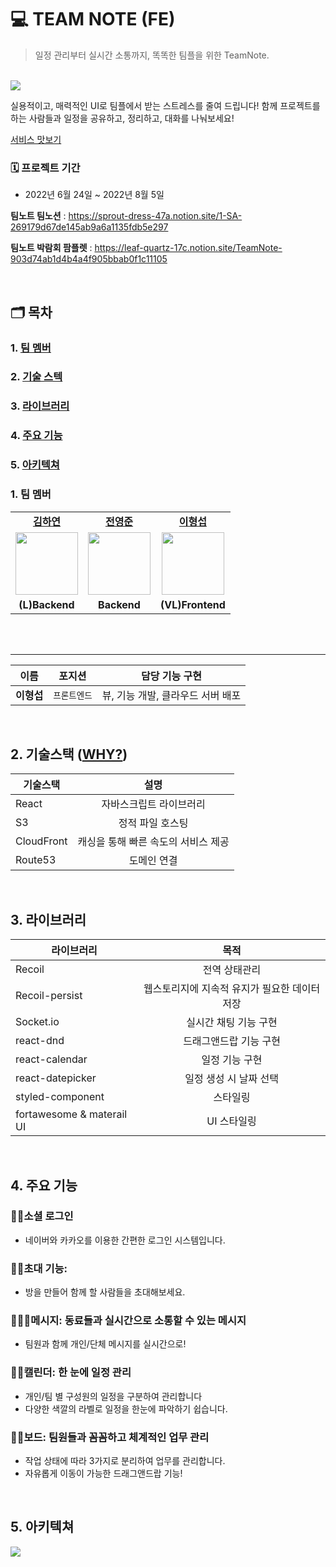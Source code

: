 # 💻 TEAM NOTE (FE)
> 일정 관리부터 실시간 소통까지, 똑똑한 팀플을 위한 TeamNote.

<br />
<img src="https://user-images.githubusercontent.com/105115805/182895596-13eecf6c-4ed7-4a4c-9286-64ef3010a91d.png"/>

실용적이고, 매력적인 UI로 팀플에서 받는 스트레스를 줄여 드립니다!
함께 프로젝트를 하는 사람들과 일정을 공유하고, 정리하고, 대화를 나눠보세요!

[서비스 맛보기](www.teamnote.co.kr)

### 🗓 프로젝트 기간

- 2022년 6월 24일 ~ 2022년 8월 5일

**팀노트 팀노션** :  https://sprout-dress-47a.notion.site/1-SA-269179d67de145ab9a6a1135fdb5e297

**팀노트 박람회 팜플렛** : https://leaf-quartz-17c.notion.site/TeamNote-903d74ab1d4b4a4f905bbab0f1c11105

<br>

## 🗂️ 목차

### 1. [팀 멤버](#-팀-멤버)
### 2. [기술 스텍](#-기술스택-why)
### 3. [라이브러리](#-라이브러리-why)
### 4. [주요 기능](#️-주요-기능)
### 5. [아키텍쳐](#-프론트-아키텍처)


### 1. 팀 멤버

<table>
   <tr>
    <td align="center"><b><a href="https://github.com/horang-e">김하연</a></b></td>
    <td align="center"><b><a href="https://github.com/appreciate87">전영준</a></b></td>
     <td align="center"><b><a href="https://github.com/sojin0106">이형섭</a></b></td>
  </tr>
  <tr>
     <td align="center"><a href="https://github.com/hayeonkimm"><img src="https://user-images.githubusercontent.com/105115805/182905584-e387b6d5-d48f-459c-a92b-8af68ee7a175.jpeg" width="100px" /></a></td>
     <td align="center"><a href="https://github.com/jyj9784"><img src="https://user-images.githubusercontent.com/105115805/182905519-359fd892-e3a6-4d91-94cc-5dbebdc0773b.jpeg?v=4" width="100px" /></a></td>
     <td align="center"><a href="https://github.com/vennydev"><img src="https://user-images.githubusercontent.com/105115805/182900945-8c414eb4-0d50-4741-8d61-38bf3f1bfeca.JPG?v=4" width="100px" /></a></td>
  
    
  </tr>
  <tr>
     <td align="center"><b>(L)Backend</b></td>
     <td align="center"><b>Backend</b></td>
     <td align="center"><b>(VL)Frontend</b></td>
  </tr>
</table>

<br/>
<br/>

<hr>

| 이름       | 포지션       | 담당 기능 구현          |
| ---------- | ------------ | ------------------------------ |
| **이형섭** | `프론트엔드` | 뷰, 기능 개발, 클라우드 서버 배포 |

<br>

## 2. 기술스택 ([WHY?](https://spark-stove-6bf.notion.site/cf6de263fec844ba8c989b4c9a6dd32e))


| 기술스택      |           설명           |
| ------------- | :----------------------: |
| React         | 자바스크립트 라이브러리  |
| S3            |        정적 파일 호스팅          |
| CloudFront            |        캐싱을 통해 빠른 속도의 서비스 제공         |
| Route53            |        도메인 연결         |

<br>

## 3. 라이브러리

| 라이브러리      |           목적           |
| ------------- | :----------------------: |
| Recoil         | 전역 상태관리 |
| Recoil-persist         | 웹스토리지에 지속적 유지가 필요한 데이터 저장 |
| Socket.io         | 실시간 채팅 기능 구현 |
| react-dnd         | 드래그앤드랍 기능 구현 |
| react-calendar         | 일정 기능 구현 |
| react-datepicker         | 일정 생성 시 날짜 선택 |
| styled-component         | 스타일링 |
| fortawesome & materail UI         | UI 스타일링 |

<br/>

## 4. 주요 기능

### 💁🏻‍소셜 로그인
- 네이버와 카카오를 이용한 간편한 로그인 시스템입니다.
### 💁🏻‍초대 기능: 
- 방을 만들어 함께 할 사람들을 초대해보세요.

### 💁🏻‍♂메시지: 동료들과 실시간으로 소통할 수 있는 메시지
- 팀원과 함께 개인/단체 메시지를 실시간으로!

### 💁🏻‍캘린더: 한 눈에 일정 관리
- 개인/팀 별 구성원의 일정을 구분하여 관리합니다
- 다양한 색깔의 라벨로 일정을 한눈에 파악하기 쉽습니다.

### 💁🏻‍보드: 팀원들과 꼼꼼하고 체계적인 업무 관리
- 작업 상태에 따라 3가지로 분리하여 업무를 관리합니다.
- 자유롭게 이동이 가능한 드래그앤드랍 기능!


<br/>

## 5. 아키텍쳐
<img src="https://user-images.githubusercontent.com/105115805/182904504-0db404d6-f456-490b-b3a3-b500df06b134.png" />

<br/>
